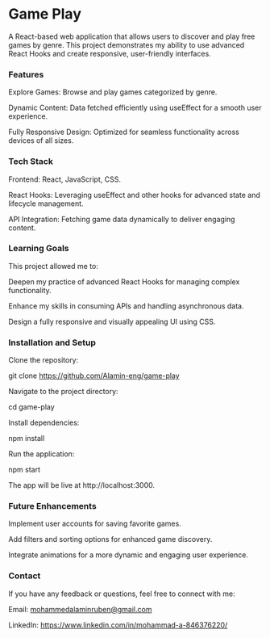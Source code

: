 # Game Play
A React-based web application that allows users to discover and play free games by genre. This project demonstrates my ability to use advanced React Hooks and create responsive, user-friendly interfaces.

### Features
Explore Games: Browse and play games categorized by genre.  

Dynamic Content: Data fetched efficiently using useEffect for a smooth user experience.  

Fully Responsive Design: Optimized for seamless functionality across devices of all sizes.

### Tech Stack
Frontend: React, JavaScript, CSS.  

React Hooks: Leveraging useEffect and other hooks for advanced state and lifecycle management.  

API Integration: Fetching game data dynamically to deliver engaging content.  

### Learning Goals
This project allowed me to:

Deepen my practice of advanced React Hooks for managing complex functionality.  

Enhance my skills in consuming APIs and handling asynchronous data.  

Design a fully responsive and visually appealing UI using CSS.

### Installation and Setup
Clone the repository:

git clone https://github.com/Alamin-eng/game-play  

Navigate to the project directory:  

cd game-play  

Install dependencies:  

npm install  

Run the application:  

npm start  

The app will be live at http://localhost:3000.

### Future Enhancements
Implement user accounts for saving favorite games.  

Add filters and sorting options for enhanced game discovery.  

Integrate animations for a more dynamic and engaging user experience.
### Contact
If you have any feedback or questions, feel free to connect with me:

Email: mohammedalaminruben@gmail.com  

LinkedIn: https://www.linkedin.com/in/mohammad-a-846376220/
